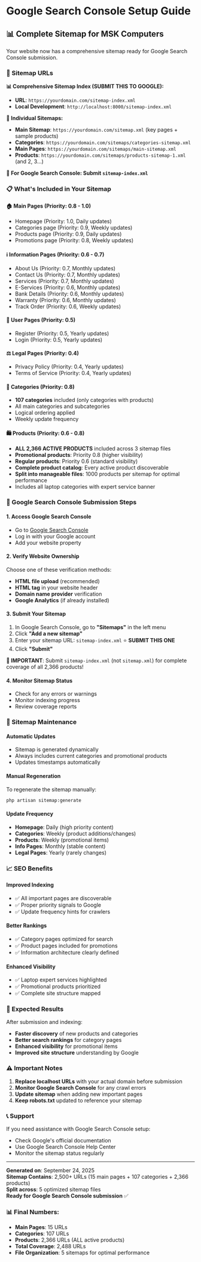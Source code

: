 # Google Search Console Setup Guide

## 📊 Complete Sitemap for MSK Computers

Your website now has a comprehensive sitemap ready for Google Search Console submission.

### 🎯 Sitemap URLs

**📊 Comprehensive Sitemap Index (SUBMIT THIS TO GOOGLE):**
- **URL**: `https://yourdomain.com/sitemap-index.xml`
- **Local Development**: `http://localhost:8000/sitemap-index.xml`

**📄 Individual Sitemaps:**
- **Main Sitemap**: `https://yourdomain.com/sitemap.xml` (key pages + sample products)
- **Categories**: `https://yourdomain.com/sitemaps/categories-sitemap.xml`
- **Main Pages**: `https://yourdomain.com/sitemaps/main-sitemap.xml`
- **Products**: `https://yourdomain.com/sitemaps/products-sitemap-1.xml` (and 2, 3...)

**🎯 For Google Search Console: Submit `sitemap-index.xml`**

### 📋 What's Included in Your Sitemap

#### **🏠 Main Pages (Priority: 0.8 - 1.0)**
- Homepage (Priority: 1.0, Daily updates)
- Categories page (Priority: 0.9, Weekly updates)
- Products page (Priority: 0.9, Daily updates)
- Promotions page (Priority: 0.8, Weekly updates)

#### **ℹ️ Information Pages (Priority: 0.6 - 0.7)**
- About Us (Priority: 0.7, Monthly updates)
- Contact Us (Priority: 0.7, Monthly updates)
- Services (Priority: 0.7, Monthly updates)
- E-Services (Priority: 0.6, Monthly updates)
- Bank Details (Priority: 0.6, Monthly updates)
- Warranty (Priority: 0.6, Monthly updates)
- Track Order (Priority: 0.6, Weekly updates)

#### **👤 User Pages (Priority: 0.5)**
- Register (Priority: 0.5, Yearly updates)
- Login (Priority: 0.5, Yearly updates)

#### **⚖️ Legal Pages (Priority: 0.4)**
- Privacy Policy (Priority: 0.4, Yearly updates)
- Terms of Service (Priority: 0.4, Yearly updates)

#### **📁 Categories (Priority: 0.8)**
- **107 categories** included (only categories with products)
- All main categories and subcategories
- Logical ordering applied
- Weekly update frequency

#### **🛍️ Products (Priority: 0.6 - 0.8)**
- **ALL 2,366 ACTIVE PRODUCTS** included across 3 sitemap files
- **Promotional products**: Priority 0.8 (higher visibility)
- **Regular products**: Priority 0.6 (standard visibility)
- **Complete product catalog**: Every active product discoverable
- **Split into manageable files**: 1000 products per sitemap for optimal performance
- Includes all laptop categories with expert service banner

### 🚀 Google Search Console Submission Steps

#### **1. Access Google Search Console**
- Go to [Google Search Console](https://search.google.com/search-console/)
- Log in with your Google account
- Add your website property

#### **2. Verify Website Ownership**
Choose one of these verification methods:
- **HTML file upload** (recommended)
- **HTML tag** in your website header
- **Domain name provider** verification
- **Google Analytics** (if already installed)

#### **3. Submit Your Sitemap**
1. In Google Search Console, go to **"Sitemaps"** in the left menu
2. Click **"Add a new sitemap"**
3. Enter your sitemap URL: `sitemap-index.xml` ⭐ **SUBMIT THIS ONE**
4. Click **"Submit"**

**🎯 IMPORTANT**: Submit `sitemap-index.xml` (not `sitemap.xml`) for complete coverage of all 2,366 products!

#### **4. Monitor Sitemap Status**
- Check for any errors or warnings
- Monitor indexing progress
- Review coverage reports

### 🔧 Sitemap Maintenance

#### **Automatic Updates**
- Sitemap is generated dynamically
- Always includes current categories and promotional products
- Updates timestamps automatically

#### **Manual Regeneration**
To regenerate the sitemap manually:
```bash
php artisan sitemap:generate
```

#### **Update Frequency**
- **Homepage**: Daily (high priority content)
- **Categories**: Weekly (product additions/changes)
- **Products**: Weekly (promotional items)
- **Info Pages**: Monthly (stable content)
- **Legal Pages**: Yearly (rarely changes)

### 📈 SEO Benefits

#### **Improved Indexing**
- ✅ All important pages are discoverable
- ✅ Proper priority signals to Google
- ✅ Update frequency hints for crawlers

#### **Better Rankings**
- ✅ Category pages optimized for search
- ✅ Product pages included for promotions
- ✅ Information architecture clearly defined

#### **Enhanced Visibility**
- ✅ Laptop expert services highlighted
- ✅ Promotional products prioritized
- ✅ Complete site structure mapped

### 🎯 Expected Results

After submission and indexing:
- **Faster discovery** of new products and categories
- **Better search rankings** for category pages
- **Enhanced visibility** for promotional items
- **Improved site structure** understanding by Google

### ⚠️ Important Notes

1. **Replace localhost URLs** with your actual domain before submission
2. **Monitor Google Search Console** for any crawl errors
3. **Update sitemap** when adding new important pages
4. **Keep robots.txt** updated to reference your sitemap

### 📞 Support

If you need assistance with Google Search Console setup:
- Check Google's official documentation
- Use Google Search Console Help Center
- Monitor the sitemap status regularly

---

**Generated on**: September 24, 2025  
**Sitemap Contains**: 2,500+ URLs (15 main pages + 107 categories + 2,366 products)  
**Split across**: 5 optimized sitemap files  
**Ready for Google Search Console submission** ✅

### 📊 **Final Numbers:**
- **Main Pages**: 15 URLs
- **Categories**: 107 URLs  
- **Products**: 2,366 URLs (ALL active products)
- **Total Coverage**: 2,488 URLs
- **File Organization**: 5 sitemaps for optimal performance
